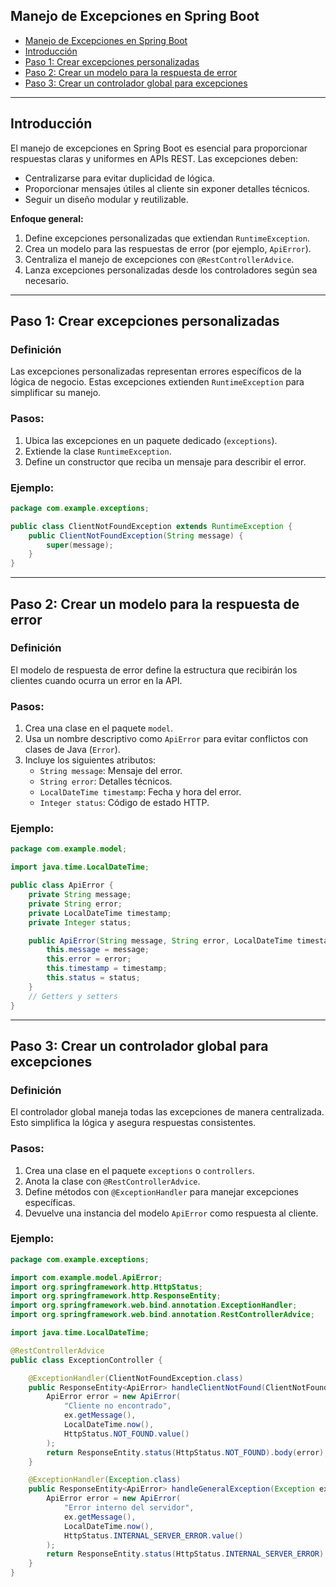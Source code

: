 ## Manejo de Excepciones en Spring Boot

- [Manejo de Excepciones en Spring Boot](#manejo-de-excepciones-en-spring-boot)
- [Introducción](#introducción)
- [Paso 1: Crear excepciones personalizadas](#paso-1-crear-excepciones-personalizadas)
- [Paso 2: Crear un modelo para la respuesta de error](#paso-2-crear-un-modelo-para-la-respuesta-de-error)
- [Paso 3: Crear un controlador global para excepciones](#paso-3-crear-un-controlador-global-para-excepciones)

---

## Introducción
El manejo de excepciones en Spring Boot es esencial para proporcionar 
respuestas claras y uniformes en APIs REST. Las excepciones deben: 
- Centralizarse para evitar duplicidad de lógica.
- Proporcionar mensajes útiles al cliente sin exponer detalles técnicos.
- Seguir un diseño modular y reutilizable.

**Enfoque general:**
1. Define excepciones personalizadas que extiendan `RuntimeException`.
2. Crea un modelo para las respuestas de error (por ejemplo, `ApiError`).
3. Centraliza el manejo de excepciones con `@RestControllerAdvice`.
4. Lanza excepciones personalizadas desde los controladores según sea 
   necesario.

---

## Paso 1: Crear excepciones personalizadas

### Definición
Las excepciones personalizadas representan errores específicos de la lógica 
de negocio. Estas excepciones extienden `RuntimeException` para simplificar 
su manejo.

### Pasos:
1. Ubica las excepciones en un paquete dedicado (`exceptions`).
2. Extiende la clase `RuntimeException`.
3. Define un constructor que reciba un mensaje para describir el error.

### Ejemplo:
```java
package com.example.exceptions;

public class ClientNotFoundException extends RuntimeException {
    public ClientNotFoundException(String message) {
        super(message);
    }
}

```

---

## Paso 2: Crear un modelo para la respuesta de error

### Definición
El modelo de respuesta de error define la estructura que recibirán los 
clientes cuando ocurra un error en la API.

### Pasos:
1. Crea una clase en el paquete `model`.
2. Usa un nombre descriptivo como `ApiError` para evitar conflictos con 
   clases de Java (`Error`).
3. Incluye los siguientes atributos:
   - `String message`: Mensaje del error.
   - `String error`: Detalles técnicos.
   - `LocalDateTime timestamp`: Fecha y hora del error.
   - `Integer status`: Código de estado HTTP.

### Ejemplo:
```java
package com.example.model;

import java.time.LocalDateTime;

public class ApiError {
    private String message;
    private String error;
    private LocalDateTime timestamp;
    private Integer status;

    public ApiError(String message, String error, LocalDateTime timestamp, Integer status) {
        this.message = message;
        this.error = error;
        this.timestamp = timestamp;
        this.status = status;
    }
    // Getters y setters
}
```

---

## Paso 3: Crear un controlador global para excepciones

### Definición
El controlador global maneja todas las excepciones de manera centralizada.
Esto simplifica la lógica y asegura respuestas consistentes.

### Pasos:
1. Crea una clase en el paquete `exceptions` o `controllers`.
2. Anota la clase con `@RestControllerAdvice`.
3. Define métodos con `@ExceptionHandler` para manejar excepciones 
   específicas.
4. Devuelve una instancia del modelo `ApiError` como respuesta al cliente.

### Ejemplo:
```java
package com.example.exceptions;

import com.example.model.ApiError;
import org.springframework.http.HttpStatus;
import org.springframework.http.ResponseEntity;
import org.springframework.web.bind.annotation.ExceptionHandler;
import org.springframework.web.bind.annotation.RestControllerAdvice;

import java.time.LocalDateTime;

@RestControllerAdvice
public class ExceptionController {

    @ExceptionHandler(ClientNotFoundException.class)
    public ResponseEntity<ApiError> handleClientNotFound(ClientNotFoundException ex) {
        ApiError error = new ApiError(
            "Cliente no encontrado",
            ex.getMessage(),
            LocalDateTime.now(),
            HttpStatus.NOT_FOUND.value()
        );
        return ResponseEntity.status(HttpStatus.NOT_FOUND).body(error);
    }

    @ExceptionHandler(Exception.class)
    public ResponseEntity<ApiError> handleGeneralException(Exception ex) {
        ApiError error = new ApiError(
            "Error interno del servidor",
            ex.getMessage(),
            LocalDateTime.now(),
            HttpStatus.INTERNAL_SERVER_ERROR.value()
        );
        return ResponseEntity.status(HttpStatus.INTERNAL_SERVER_ERROR).body(error);
    }
}
```

